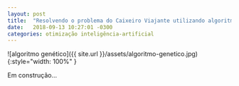 ```yaml
---
layout: post
title:  "Resolvendo o problema do Caixeiro Viajante utilizando algoritmo genético"
date:   2018-09-13 10:27:01 -0300
categories: otimização inteligência-artificial
---
```


![algoritmo genético]({{ site.url }}/assets/algoritmo-genetico.jpg){:style="width: 100%" }

Em construção...

